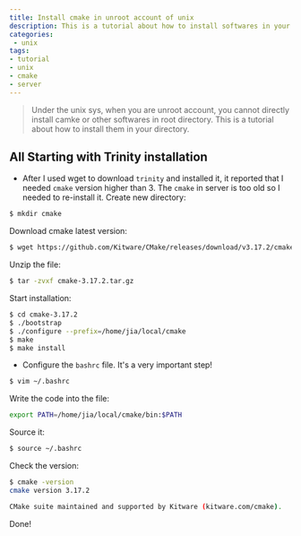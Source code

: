 ```yaml
---
title: Install cmake in unroot account of unix
description: This is a tutorial about how to install softwares in your directory.
categories:
 - unix
tags:
- tutorial
- unix
- cmake
- server
---
```


> Under the unix sys, when you are unroot account, you cannot directly install camke or other softwares in root directory. This is a tutorial about how to install them in your directory.

## All Starting with Trinity installation

* After I used wget to download `trinity` and installed it, it reported that I needed `cmake` version higher than 3. The `cmake` in server is too old so I needed to re-install it.
Create new directory:

```sh
$ mkdir cmake
```

Download cmake latest version:
```sh
$ wget https://github.com/Kitware/CMake/releases/download/v3.17.2/cmake-3.17.2.tar.gz
```

Unzip the file:

```sh
$ tar -zvxf cmake-3.17.2.tar.gz
```

Start installation:

```sh
$ cd cmake-3.17.2
$ ./bootstrap
$ ./configure --prefix=/home/jia/local/cmake  
$ make
$ make install
```

* Configure the `bashrc` file. It's a very important step!

```sh
$ vim ~/.bashrc
```

Write the code into the file:

```sh
export PATH=/home/jia/local/cmake/bin:$PATH
```

Source it:

```sh
$ source ~/.bashrc
```

Check the version:

```sh
$ cmake -version
cmake version 3.17.2

CMake suite maintained and supported by Kitware (kitware.com/cmake).
```
Done!
